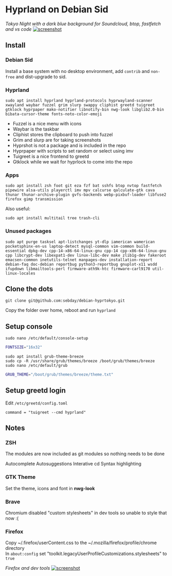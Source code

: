 # Hyprland on Debian Sid

*Tokyo Night with a dark blue background for Soundcloud, btop, fastfetch and vs code*
[![screenshot](https://raw.githubusercontent.com/sebday/debian-hyprdots/refs/heads/tokyo/.config/hypr/hypr_tokyo_screenshot1.png)](https://raw.githubusercontent.com/sebday/debian-hyprdots/refs/heads/tokyo/.config/hypr/hypr_tokyo_screenshot1.png)

## Install 

### Debian Sid

Install a base system with no desktop environment, add `contrib` and `non-free` and dist-upgrade to sid.

### Hyprland

`sudo apt install hyprland hyprland-protocols hyprwayland-scanner xwayland waybar fuzzel grim slurp swappy cliphist greetd tuigreet gtklock hyprpaper mako-notifier libnotify-bin nwg-look libglib2.0-bin bibata-cursor-theme fonts-noto-color-emoji`

- Fuzzel is a nice menu with icons
- Waybar is the taskbar
- Cliphist stores the clipboard to push into fuzzel
- Grim and slurp are for taking screenshots
- Hyprshot is not a package and is included in the repo
- Hyprpaper with scripts to set random or select using imv
- Tuigreet is a nice frontend to greetd
- Gtklock while we wait for hyprlock to come into the repo

### Apps

`sudo apt install zsh foot git eza fzf bat sshfs btop nvtop fastfetch pipewire alsa-utils playerctl imv mpv calcurse qalculate-gtk cava thunar thunar-archive-plugin gvfs-backends webp-pixbuf-loader libfuse2 firefox gimp transmission`

Also useful:

`sudo apt install multitail tree trash-cli`

### Unused packages
`sudo apt purge tasksel apt-listchanges yt-dlp iamerican wamerican pocketsphinx-en-us laptop-detect mysql-common vim-common build-essential dpkg-dev cpp-14-x86-64-linux-gnu cpp-14 cpp-x86-64-linux-gnu cpp libcrypt-dev libexpat1-dev linux-libc-dev make zlib1g-dev fakeroot emacsen-common inetutils-telnet manpages-dev installation-report debian-faq doc-debian reportbug python3-reportbug gnuplot-x11 wsdd ifupdown libmailtools-perl firmware-ath9k-htc firmware-carl9170 util-linux-locales`

## Clone the dots

`git clone git@github.com:sebday/debian-hyprtokyo.git`

Copy the folder over home, reboot and run `hyprland`

## Setup console

`sudo nano /etc/default/console-setup`

```bash
FONTSIZE="16x32"
```

`sudo apt install grub-theme-breeze`  
`sudo cp -R /usr/share/grub/themes/breeze /boot/grub/themes/breeze`  
`sudo nano /etc/default/grub`

```bash
GRUB_THEME="/boot/grub/themes/breeze/theme.txt"
```

## Setup greetd login

Edit `/etc/greetd/config.toml`

`command = "tuigreet --cmd hyprland"`

## Notes

### ZSH

The modules are now included as git modules so nothing needs to be done

Autocomplete
Autosuggestions
Interative cd
Syntax highlighting

### GTK Theme

Set the theme, icons and font in **nwg-look**

### Brave

Chromium disabled "custom stylesheets" in dev tools so unable to style that now :(

### Firefox

Copy ~/.firefox/userContent.css to the ~/.mozilla/firefox/profile/chrome directory  
In `about:config` set "toolkit.legacyUserProfileCustomizations.stylesheets" to `true`  

*Firefox and dev tools*
[![screenshot](https://raw.githubusercontent.com/sebday/debian-hyprdots/refs/heads/tokyo/.config/hypr/hypr_tokyo_screenshot2.png)](https://raw.githubusercontent.com/sebday/debian-hyprdots/refs/heads/tokyo/.config/hypr/hypr_tokyo_screenshot2.png)

  
   
  
